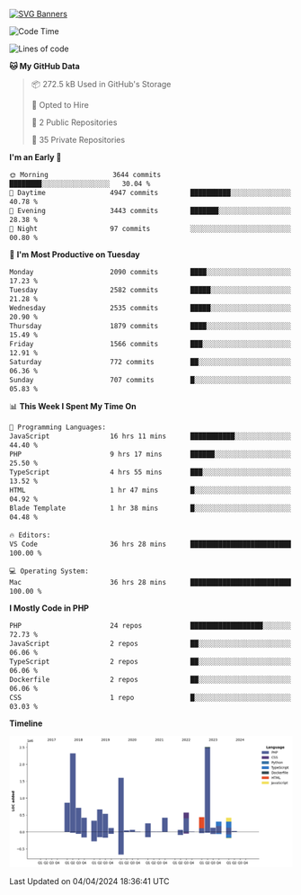 [![SVG Banners](https://svg-banners.vercel.app/api?type=glitch&text1=Gere_Lajos%F0%9F%92%BB&width=800&height=400)](https://github.com/Akshay090/svg-banners)

<!--START_SECTION:waka-->
![Code Time](http://img.shields.io/badge/Code%20Time-1%2C522%20hrs%204%20mins-blue)

![Lines of code](https://img.shields.io/badge/From%20Hello%20World%20I%27ve%20Written-12.8%20million%20lines%20of%20code-blue)

**🐱 My GitHub Data** 

> 📦 272.5 kB Used in GitHub's Storage 
 > 
> 💼 Opted to Hire
 > 
> 📜 2 Public Repositories 
 > 
> 🔑 35 Private Repositories 
 > 
**I'm an Early 🐤** 

```text
🌞 Morning                3644 commits        ████████░░░░░░░░░░░░░░░░░   30.04 % 
🌆 Daytime                4947 commits        ██████████░░░░░░░░░░░░░░░   40.78 % 
🌃 Evening                3443 commits        ███████░░░░░░░░░░░░░░░░░░   28.38 % 
🌙 Night                  97 commits          ░░░░░░░░░░░░░░░░░░░░░░░░░   00.80 % 
```
📅 **I'm Most Productive on Tuesday** 

```text
Monday                   2090 commits        ████░░░░░░░░░░░░░░░░░░░░░   17.23 % 
Tuesday                  2582 commits        █████░░░░░░░░░░░░░░░░░░░░   21.28 % 
Wednesday                2535 commits        █████░░░░░░░░░░░░░░░░░░░░   20.90 % 
Thursday                 1879 commits        ████░░░░░░░░░░░░░░░░░░░░░   15.49 % 
Friday                   1566 commits        ███░░░░░░░░░░░░░░░░░░░░░░   12.91 % 
Saturday                 772 commits         ██░░░░░░░░░░░░░░░░░░░░░░░   06.36 % 
Sunday                   707 commits         █░░░░░░░░░░░░░░░░░░░░░░░░   05.83 % 
```


📊 **This Week I Spent My Time On** 

```text
💬 Programming Languages: 
JavaScript               16 hrs 11 mins      ███████████░░░░░░░░░░░░░░   44.40 % 
PHP                      9 hrs 17 mins       ██████░░░░░░░░░░░░░░░░░░░   25.50 % 
TypeScript               4 hrs 55 mins       ███░░░░░░░░░░░░░░░░░░░░░░   13.52 % 
HTML                     1 hr 47 mins        █░░░░░░░░░░░░░░░░░░░░░░░░   04.92 % 
Blade Template           1 hr 38 mins        █░░░░░░░░░░░░░░░░░░░░░░░░   04.48 % 

🔥 Editors: 
VS Code                  36 hrs 28 mins      █████████████████████████   100.00 % 

💻 Operating System: 
Mac                      36 hrs 28 mins      █████████████████████████   100.00 % 
```

**I Mostly Code in PHP** 

```text
PHP                      24 repos            ██████████████████░░░░░░░   72.73 % 
JavaScript               2 repos             ██░░░░░░░░░░░░░░░░░░░░░░░   06.06 % 
TypeScript               2 repos             ██░░░░░░░░░░░░░░░░░░░░░░░   06.06 % 
Dockerfile               2 repos             ██░░░░░░░░░░░░░░░░░░░░░░░   06.06 % 
CSS                      1 repo              █░░░░░░░░░░░░░░░░░░░░░░░░   03.03 % 
```



**Timeline**

![Lines of Code chart](https://raw.githubusercontent.com/gere-lajos/gere-lajos/main/assets/bar_graph.png)


 Last Updated on 04/04/2024 18:36:41 UTC
<!--END_SECTION:waka-->
